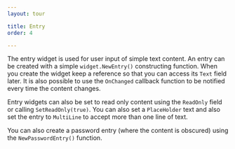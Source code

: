 ```yaml
---
layout: tour

title: Entry
order: 4

---
```


The entry widget is used for user input of simple text content.
An entry can be created with a simple `widget.NewEntry()`
constructing function. When you create the widget keep a
reference so that you can access its `Text` field later.
It is also possible to use the `OnChanged` callback function
to be notified every time the content changes.

Entry widgets can also be set to read only content using
the `ReadOnly` field or calling `SetReadOnly(true)`.
You can also set a `PlaceHolder` text and also set the entry
to `MultiLine` to accept more than one line of text.

You can also create a password entry (where the content is
obscured) using the `NewPasswordEntry()` function.
